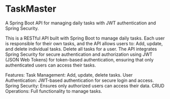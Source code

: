 # TaskMaster
A Spring Boot API for managing daily tasks with JWT authentication and Spring Security.

This is a RESTful API built with Spring Boot to manage daily tasks. Each user is responsible for their own tasks, and the API allows users to:
Add, update, and delete individual tasks. Delete all tasks for a user. The API integrates Spring Security for secure authentication and authorization using JWT (JSON Web Tokens) for token-based authentication, ensuring that only authenticated users can access their tasks.

Features: Task Management: Add, update, delete tasks. User Authentication: JWT-based authentication for secure login and access. Spring Security: Ensures only authorized users can access their data. CRUD Operations: Full functionality to manage tasks.
